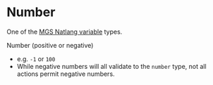 # Number

One of the [MGS Natlang variable](mgs/variables_mgs) types.

Number (positive or negative)

- e.g. `-1` or `100`
- While negative numbers will all validate to the `number` type, not all actions permit negative numbers.
